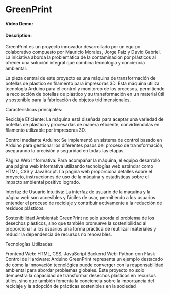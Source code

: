 # GreenPrint
#### Video Demo: 
#### Description:
GreenPrint es un proyecto innovador desarrollado por un equipo colaborativo compuesto por Mauricio Morales, Jorge Paiz y David Gabriel. La iniciativa aborda la problemática de la contaminación por plásticos al ofrecer una solución integral que combina tecnología y conciencia ambiental.

La pieza central de este proyecto es una máquina de transformación de botellas de plástico en filamento para impresoras 3D. Esta máquina utiliza tecnología Arduino para el control y monitoreo de los procesos, permitiendo la recolección de botellas de plástico y su transformación en un material útil y sostenible para la fabricación de objetos tridimensionales.

Características principales:

Reciclaje Eficiente: La máquina está diseñada para aceptar una variedad de botellas de plástico y procesarlas de manera eficiente, convirtiéndolas en filamento utilizable por impresoras 3D.

Control mediante Arduino: Se implementó un sistema de control basado en Arduino para gestionar los diferentes pasos del proceso de transformación, asegurando la precisión y seguridad en todas las etapas.

Página Web Informativa: Para acompañar la máquina, el equipo desarrolló una página web informativa utilizando tecnologías web estándar como HTML, CSS y JavaScript. La página web proporciona detalles sobre el proyecto, instrucciones de uso de la máquina y estadísticas sobre el impacto ambiental positivo logrado.

Interfaz de Usuario Intuitiva: La interfaz de usuario de la máquina y la página web son accesibles y fáciles de usar, permitiendo a los usuarios entender el proceso de reciclaje y contribuir activamente a la reducción de residuos plásticos.

Sostenibilidad Ambiental: GreenPrint no solo aborda el problema de los desechos plásticos, sino que también promueve la sostenibilidad al proporcionar a los usuarios una forma práctica de reutilizar materiales y reducir la dependencia de recursos no renovables.

Tecnologías Utilizadas:

Frontend Web: HTML, CSS, JavaScript
Backend Web: Python con Flask
Control de Hardware: Arduino
GreenPrint representa un ejemplo destacado de cómo la innovación tecnológica puede converger con la responsabilidad ambiental para abordar problemas globales. Este proyecto no solo demuestra la capacidad de transformar desechos plásticos en recursos útiles, sino que también fomenta la conciencia sobre la importancia del reciclaje y la adopción de prácticas sostenibles en la sociedad.
